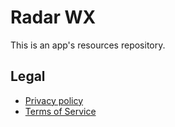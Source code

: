 # Radar WX

This is an app's resources repository.

## Legal

- [Privacy policy](./Sources/RadarWXLegal/Resources/privacy-policy.md)
- [Terms of Service](./Sources/RadarWXLegal/Resources/terms-of-service.md)
